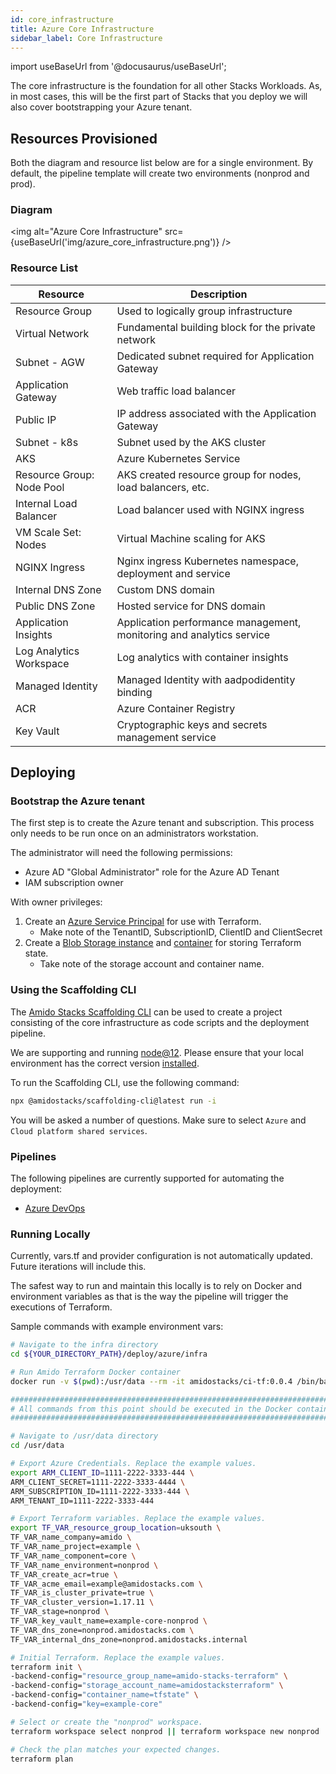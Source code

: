 ```yaml
---
id: core_infrastructure
title: Azure Core Infrastructure
sidebar_label: Core Infrastructure
---
```


import useBaseUrl from '@docusaurus/useBaseUrl';

The core infrastructure is the foundation for all other Stacks Workloads. As, in most cases, this will be the first part of Stacks that you deploy we will also cover bootstrapping your Azure tenant.

## Resources Provisioned

Both the diagram and resource list below are for a single environment. By default, the pipeline template will create two environments (nonprod and prod).

### Diagram

<img alt="Azure Core Infrastructure" src={useBaseUrl('img/azure_core_infrastructure.png')} />

### Resource List

| Resource                  | Description                                                          |
| ------------------------- | -------------------------------------------------------------------- |
| Resource Group            | Used to logically group infrastructure                               |
| Virtual Network           | Fundamental building block for the private network                   |
| Subnet - AGW              | Dedicated subnet required for Application Gateway                    |
| Application Gateway       | Web traffic load balancer                                            |
| Public IP                 | IP address associated with the Application Gateway                   |
| Subnet - k8s              | Subnet used by the AKS cluster                                       |
| AKS                       | Azure Kubernetes Service                                             |
| Resource Group: Node Pool | AKS created resource group for nodes, load balancers, etc.           |
| Internal Load Balancer    | Load balancer used with NGINX ingress                                |
| VM Scale Set: Nodes       | Virtual Machine scaling for AKS                                      |
| NGINX Ingress             | Nginx ingress Kubernetes namespace, deployment and service           |
| Internal DNS Zone         | Custom DNS domain                                                    |
| Public DNS Zone           | Hosted service for DNS domain                                        |
| Application Insights      | Application performance management, monitoring and analytics service |
| Log Analytics Workspace   | Log analytics with container insights                                |
| Managed Identity          | Managed Identity with aadpodidentity binding                         |
| ACR                       | Azure Container Registry                                             |
| Key Vault                 | Cryptographic keys and secrets management service                    |

## Deploying

### Bootstrap the Azure tenant

The first step is to create the Azure tenant and subscription. This process only needs to be run once on an administrators workstation.

The administrator will need the following permissions:

- Azure AD "Global Administrator" role for the Azure AD Tenant
- IAM subscription owner

With owner privileges:

1. Create an [Azure Service Principal](https://www.terraform.io/docs/providers/azurerm/guides/service_principal_client_secret.html) for use with Terraform.
   - Make note of the TenantID, SubscriptionID, ClientID and ClientSecret
2. Create a [Blob Storage instance](https://docs.microsoft.com/en-us/azure/storage/common/storage-account-create) and [container](https://docs.microsoft.com/en-us/cli/azure/storage/container?view=azure-cli-latest#az_storage_container_create) for storing Terraform state.
   - Take note of the storage account and container name.

### Using the Scaffolding CLI

The [Amido Stacks Scaffolding CLI](https://www.npmjs.com/package/@amidostacks/scaffolding-cli) can be used to create a project consisting of the core infrastructure as code scripts and the deployment pipeline.

We are supporting and running [node@12](https://nodejs.org/en/about/releases/).
Please ensure that your local environment has the correct version [installed](https://nodejs.org/en/download/).

To run the Scaffolding CLI, use the following command:

```bash
npx @amidostacks/scaffolding-cli@latest run -i
```

You will be asked a number of questions. Make sure to select `Azure` and `Cloud platform shared services`.

<!-- TODO: Example video here -->

### Pipelines

The following pipelines are currently supported for automating the deployment:

- [Azure DevOps](./pipelines/azure_devops.md)

### Running Locally

Currently, vars.tf and provider configuration is not
automatically updated. Future iterations will include this.

The safest way to run and maintain this locally is to rely on Docker and environment
variables as that is the way the pipeline will trigger the
executions of Terraform.

Sample commands with example environment vars:

```bash
# Navigate to the infra directory
cd ${YOUR_DIRECTORY_PATH}/deploy/azure/infra

# Run Amido Terraform Docker container
docker run -v $(pwd):/usr/data --rm -it amidostacks/ci-tf:0.0.4 /bin/bash

###########################################################################
# All commands from this point should be executed in the Docker container #
###########################################################################

# Navigate to /usr/data directory
cd /usr/data

# Export Azure Credentials. Replace the example values.
export ARM_CLIENT_ID=1111-2222-3333-444 \
ARM_CLIENT_SECRET=1111-2222-3333-4444 \
ARM_SUBSCRIPTION_ID=1111-2222-3333-444 \
ARM_TENANT_ID=1111-2222-3333-444

# Export Terraform variables. Replace the example values.
export TF_VAR_resource_group_location=uksouth \
TF_VAR_name_company=amido \
TF_VAR_name_project=example \
TF_VAR_name_component=core \
TF_VAR_name_environment=nonprod \
TF_VAR_create_acr=true \
TF_VAR_acme_email=example@amidostacks.com \
TF_VAR_is_cluster_private=true \
TF_VAR_cluster_version=1.17.11 \
TF_VAR_stage=nonprod \
TF_VAR_key_vault_name=example-core-nonprod \
TF_VAR_dns_zone=nonprod.amidostacks.com \
TF_VAR_internal_dns_zone=nonprod.amidostacks.internal

# Initial Terraform. Replace the example values.
terraform init \
-backend-config="resource_group_name=amido-stacks-terraform" \
-backend-config="storage_account_name=amidostacksterraform" \
-backend-config="container_name=tfstate" \
-backend-config="key=example-core"

# Select or create the "nonprod" workspace.
terraform workspace select nonprod || terraform workspace new nonprod

# Check the plan matches your expected changes. 
terraform plan
```
